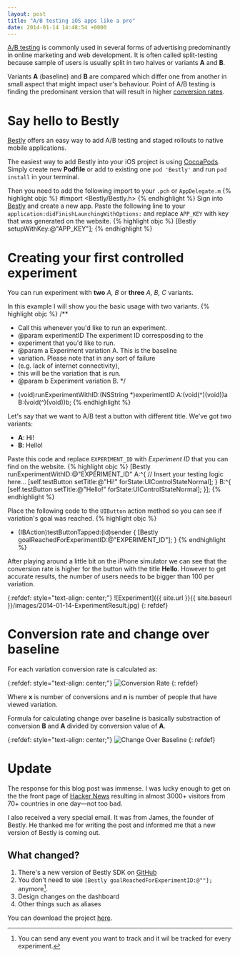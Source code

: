 ```yaml
---
layout: post
title: "A/B testing iOS apps like a pro"
date: 2014-01-14 14:48:54 +0000
---
```

[A/B testing](http://en.wikipedia.org/wiki/A/B_testing) is commonly used in several forms of advertising predominantly in online marketing and web development.
It is often called split-testing because sample of users is usually split in two halves or variants **A** and **B**.

Variants **A** (baseline) and **B** are compared which differ one from another in small aspect that might impact user's behaviour.
Point of A/B testing is finding the predominant version that will result in higher [conversion rates](http://en.wikipedia.org/wiki/Conversion_marketing).

Say hello to Bestly
====================
[Bestly](http://best.ly) offers an easy way to add A/B testing and staged rollouts to native mobile applications.

The easiest way to add Bestly into your iOS project is using [CocoaPods](http://cocoapods.org).
Simply create new **Podfile** or add to existing one ```pod 'Bestly'``` and run ```pod install``` in your terminal.

Then you need to add the following import to your ```.pch``` or ```AppDelegate.m```
{% highlight objc %}
#import <Bestly/Bestly.h>
{% endhighlight %}
Sign into [Bestly](http://best.ly) and create a new app. Paste the following line to your ```application:didFinishLaunchingWithOptions:``` and replace ```APP_KEY``` with key that was generated on the website.
{% highlight objc %}
[Bestly setupWithKey:@"APP_KEY"];
{% endhighlight %}

Creating your first controlled experiment
====================
You can run experiment with **two** *A, B* or **three** *A, B, C* variants.

In this example I will show you the basic usage with two variants.
{% highlight objc %}
/**
 * Call this whenever you'd like to run an experiment.
 * @param experimentID The experiment ID corresposding to the
 * experiment that you'd like to run.
 * @param a Experiment variation A. This is the baseline
 * variation. Please note that in any sort of failure
 * (e.g. lack of internet connectivity),
 * this will be the variation that is run.
 * @param b Experiment variation B.
 */
+ (void)runExperimentWithID:(NSString *)experimentID
                          A:(void(^)(void))a
                          B:(void(^)(void))b;
{% endhighlight %}

Let's say that we want to A/B test a button with different title. We've got two variants:

- **A**: Hi!
- **B**: Hello!

Paste this code and replace ```EXPERIMENT_ID``` with *Experiment ID* that you can find on the website.
{% highlight objc %}
[Bestly runExperimentWithID:@"EXPERIMENT_ID" A:^{
    // Insert your testing logic here...
    [self.testButton setTitle:@"Hi!" forState:UIControlStateNormal];
} B:^{
    [self.testButton setTitle:@"Hello!" forState:UIControlStateNormal];
}];
{% endhighlight %}

Place the following code to the ```UIButton``` action method so you can see if variation's goal was reached.
{% highlight objc %}
- (IBAction)testButtonTapped:(id)sender {
    [Bestly goalReachedForExperimentID:@"EXPERIMENT_ID"];
}
{% endhighlight %}

After playing around a little bit on the iPhone simulator we can see that the conversion rate is higher for the button with the title **Hello**. However to get accurate results, the number of users needs to be bigger than 100 per variation.

{:refdef: style="text-align: center;"}
![Experiment]({{ site.url }}{{ site.baseurl }}/images/2014-01-14-ExperimentResult.jpg)
{: refdef}

Conversion rate and change over baseline
====================

For each variation conversion rate is calculated as:

{:refdef: style="text-align: center;"}
![Conversion Rate](https://latex.codecogs.com/gif.latex?p&space;=&space;\frac{x}{n})
{: refdef}

Where **x** is number of conversions and **n** is number of people that have viewed variation.

Formula for calculating change over baseline is basically substraction of conversion **B** and **A** divided by conversion value of **A**.

{:refdef: style="text-align: center;"}
![Change Over Baseline](https://latex.codecogs.com/gif.latex?c&space;=&space;\frac{p_{b}-p_{a}}{p_{a}})
{: refdef}

Update
====================
The response for this blog post was immense. I was lucky enough to get on the the front page of [Hacker News](https://news.ycombinator.com/item?id=7063595) resulting in almost 3000+ visitors from 70+ countries in one day—not too bad.

I also received a very special email. It was from James, the founder of Bestly. He thanked me for writing the post and informed me that a new version of Bestly is coming out.

What changed?
---------------------
1. There's a new version of Bestly SDK on [GitHub](https://github.com/bestly/bestly-ios)
2. You don't need to use ```[Bestly goalReachedForExperimentID:@""];``` anymore[^1].
3. Design changes on the dashboard
4. Other things such as aliases

You can download the project [here](https://github.com/lukabratos/Bestly).

[^1]: You can send any event you want to track and it wil be tracked for every experiment.